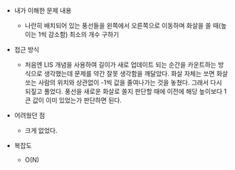 * 내가 이해한 문제 내용
  - 나란히 배치되어 있는 풍선들을 왼쪽에서 오른쪽으로 이동하며 화살을 쏠 때(높이는 1씩 감소함) 최소의 개수 구하기

* 접근 방식
  - 처음엔 LIS 개념을 사용하여 길이가 새로 업데이트 되는 순간을 카운트하는 방식으로 생각했는데 문제를 약간 잘못 생각함을 깨달았다. 화살 자체는 쏘면 화살 쏘는 사람의 위치와 상관없이 -1씩 값을 줄여나가는 것을 놓쳤다. 그래서 다시 되짚고 풀었다. 풍선을 새로운 화살로 쏠지 판단할 때에 이전에 해당 높이보다 1 큰 값이 이미 있었는가 판단하면 된다. 

* 어려웠던 점
  - 크게 없었다. 
  
* 복잡도 
  - O(N)

